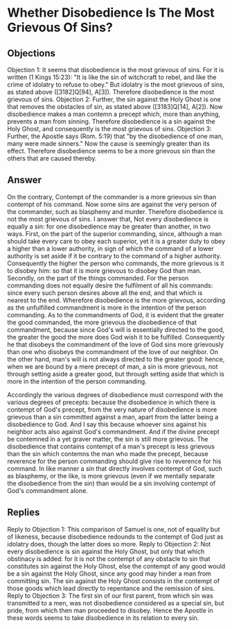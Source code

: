 # Whether Disobedience Is The Most Grievous Of Sins?
## Objections
Objection 1: It seems that disobedience is the most grievous of sins. For it is written (1 Kings 15:23): "It is like the sin of witchcraft to rebel, and like the crime of idolatry to refuse to obey." But idolatry is the most grievous of sins, as stated above ([3182]Q[94], A[3]). Therefore disobedience is the most grievous of sins.
Objection 2: Further, the sin against the Holy Ghost is one that removes the obstacles of sin, as stated above ([3183]Q[14], A[2]). Now disobedience makes a man contemn a precept which, more than anything, prevents a man from sinning. Therefore disobedience is a sin against the Holy Ghost, and consequently is the most grievous of sins.
Objection 3: Further, the Apostle says (Rom. 5:19) that "by the disobedience of one man, many were made sinners." Now the cause is seemingly greater than its effect. Therefore disobedience seems to be a more grievous sin than the others that are caused thereby.
## Answer
On the contrary, Contempt of the commander is a more grievous sin than contempt of his command. Now some sins are against the very person of the commander, such as blasphemy and murder. Therefore disobedience is not the most grievous of sins.
I answer that, Not every disobedience is equally a sin: for one disobedience may be greater than another, in two ways. First, on the part of the superior commanding, since, although a man should take every care to obey each superior, yet it is a greater duty to obey a higher than a lower authority, in sign of which the command of a lower authority is set aside if it be contrary to the command of a higher authority. Consequently the higher the person who commands, the more grievous is it to disobey him: so that it is more grievous to disobey God than man. Secondly, on the part of the things commanded. For the person commanding does not equally desire the fulfilment of all his commands: since every such person desires above all the end, and that which is nearest to the end. Wherefore disobedience is the more grievous, according as the unfulfilled commandment is more in the intention of the person commanding. As to the commandments of God, it is evident that the greater the good commanded, the more grievous the disobedience of that commandment, because since God's will is essentially directed to the good, the greater the good the more does God wish it to be fulfilled. Consequently he that disobeys the commandment of the love of God sins more grievously than one who disobeys the commandment of the love of our neighbor. On the other hand, man's will is not always directed to the greater good: hence, when we are bound by a mere precept of man, a sin is more grievous, not through setting aside a greater good, but through setting aside that which is more in the intention of the person commanding.

Accordingly the various degrees of disobedience must correspond with the various degrees of precepts: because the disobedience in which there is contempt of God's precept, from the very nature of disobedience is more grievous than a sin committed against a man, apart from the latter being a disobedience to God. And I say this because whoever sins against his neighbor acts also against God's commandment. And if the divine precept be contemned in a yet graver matter, the sin is still more grievous. The disobedience that contains contempt of a man's precept is less grievous than the sin which contemns the man who made the precept, because reverence for the person commanding should give rise to reverence for his command. In like manner a sin that directly involves contempt of God, such as blasphemy, or the like, is more grievous (even if we mentally separate the disobedience from the sin) than would be a sin involving contempt of God's commandment alone.
## Replies
Reply to Objection 1: This comparison of Samuel is one, not of equality but of likeness, because disobedience redounds to the contempt of God just as idolatry does, though the latter does so more.
Reply to Objection 2: Not every disobedience is sin against the Holy Ghost, but only that which obstinacy is added: for it is not the contempt of any obstacle to sin that constitutes sin against the Holy Ghost, else the contempt of any good would be a sin against the Holy Ghost, since any good may hinder a man from committing sin. The sin against the Holy Ghost consists in the contempt of those goods which lead directly to repentance and the remission of sins.
Reply to Objection 3: The first sin of our first parent, from which sin was transmitted to a men, was not disobedience considered as a special sin, but pride, from which then man proceeded to disobey. Hence the Apostle in these words seems to take disobedience in its relation to every sin.